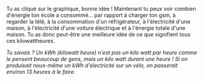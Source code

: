 Tu as cliqué sur le graphique, bonne idée ! Maintenant tu peux voir combien d'énergie ton école a consommé... par rapport à charger ton gsm, à regarder la télé, à la consommation d'un réfrigérateur, à l'électricité d'une maison, à l'électricité d'une voiture électrique et à l'énergie totale d'une maison. Tu as donc peut-être une meilleure idée de ce que signifient tous ces kilowattheures.

*Tu savais ? Un kWh (kilowatt heure) n'est pas un kilo watt par heure comme le pensent beaucoup de gens, mais un kilo watt durant une heure ! Si on produisait nous-même un kWh d'électricité sur un vélo, on passerait environ 13 heures à le faire.*
